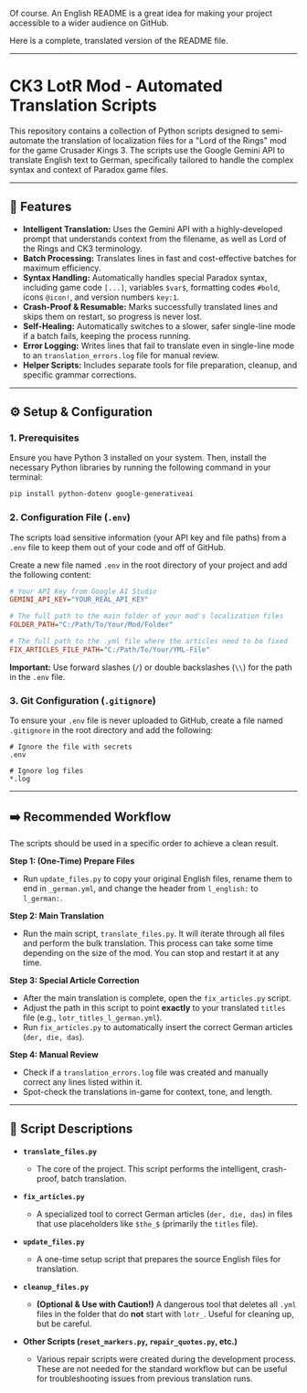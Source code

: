 Of course. An English README is a great idea for making your project accessible to a wider audience on GitHub.

Here is a complete, translated version of the README file.

-----

# CK3 LotR Mod - Automated Translation Scripts

This repository contains a collection of Python scripts designed to semi-automate the translation of localization files for a "Lord of the Rings" mod for the game Crusader Kings 3. The scripts use the Google Gemini API to translate English text to German, specifically tailored to handle the complex syntax and context of Paradox game files.

-----

## 🚀 Features

  * **Intelligent Translation:** Uses the Gemini API with a highly-developed prompt that understands context from the filename, as well as Lord of the Rings and CK3 terminology.
  * **Batch Processing:** Translates lines in fast and cost-effective batches for maximum efficiency.
  * **Syntax Handling:** Automatically handles special Paradox syntax, including game code `[...]`, variables `$var$`, formatting codes `#bold`, icons `@icon!`, and version numbers `key:1`.
  * **Crash-Proof & Resumable:** Marks successfully translated lines and skips them on restart, so progress is never lost.
  * **Self-Healing:** Automatically switches to a slower, safer single-line mode if a batch fails, keeping the process running.
  * **Error Logging:** Writes lines that fail to translate even in single-line mode to an `translation_errors.log` file for manual review.
  * **Helper Scripts:** Includes separate tools for file preparation, cleanup, and specific grammar corrections.

-----

## ⚙️ Setup & Configuration

### 1\. Prerequisites

Ensure you have Python 3 installed on your system. Then, install the necessary Python libraries by running the following command in your terminal:

```sh
pip install python-dotenv google-generativeai
```

### 2\. Configuration File (`.env`)

The scripts load sensitive information (your API key and file paths) from a `.env` file to keep them out of your code and off of GitHub.

Create a new file named `.env` in the root directory of your project and add the following content:

```ini
# Your API Key from Google AI Studio
GEMINI_API_KEY="YOUR_REAL_API_KEY"

# The full path to the main folder of your mod's localization files
FOLDER_PATH="C:/Path/To/Your/Mod/Folder"

# The full path to the .yml file where the articles need to be fixed
FIX_ARTICLES_FILE_PATH="C:/Path/To/Your/YML-File"
```

**Important:** Use forward slashes (`/`) or double backslashes (`\\`) for the path in the `.env` file.

### 3\. Git Configuration (`.gitignore`)

To ensure your `.env` file is never uploaded to GitHub, create a file named `.gitignore` in the root directory and add the following:

```
# Ignore the file with secrets
.env

# Ignore log files
*.log
```

-----

## ➡️ Recommended Workflow

The scripts should be used in a specific order to achieve a clean result.

**Step 1: (One-Time) Prepare Files**

  * Run `update_files.py` to copy your original English files, rename them to end in `_german.yml`, and change the header from `l_english:` to `l_german:`.

**Step 2: Main Translation**

  * Run the main script, `translate_files.py`. It will iterate through all files and perform the bulk translation. This process can take some time depending on the size of the mod. You can stop and restart it at any time.

**Step 3: Special Article Correction**

  * After the main translation is complete, open the `fix_articles.py` script.
  * Adjust the path in this script to point **exactly** to your translated `titles` file (e.g., `lotr_titles_l_german.yml`).
  * Run `fix_articles.py` to automatically insert the correct German articles (`der, die, das`).

**Step 4: Manual Review**

  * Check if a `translation_errors.log` file was created and manually correct any lines listed within it.
  * Spot-check the translations in-game for context, tone, and length.

-----

## 📜 Script Descriptions

  * **`translate_files.py`**

      * The core of the project. This script performs the intelligent, crash-proof, batch translation.

  * **`fix_articles.py`**

      * A specialized tool to correct German articles (`der, die, das`) in files that use placeholders like `$the_$` (primarily the `titles` file).

  * **`update_files.py`**

      * A one-time setup script that prepares the source English files for translation.

  * **`cleanup_files.py`**

      * **(Optional & Use with Caution\!)** A dangerous tool that deletes all `.yml` files in the folder that do **not** start with `lotr_`. Useful for cleaning up, but be careful.

  * **Other Scripts (`reset_markers.py`, `repair_quotes.py`, etc.)**

      * Various repair scripts were created during the development process. These are not needed for the standard workflow but can be useful for troubleshooting issues from previous translation runs.
